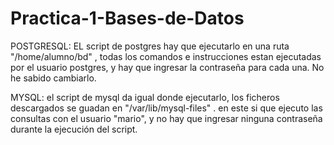 # Practica-1-Bases-de-Datos

POSTGRESQL:
EL script de postgres hay que ejecutarlo en una ruta "/home/alumno/bd" , todas los comandos e instrucciones estan ejecutadas por el usuario postgres, y hay que ingresar la contraseña para cada una. No he sabido cambiarlo.

MYSQL:
el script de mysql  da igual donde ejecutarlo,  los ficheros descargados se guadan en "/var/lib/mysql-files" .  en este si que ejecuto las consultas con el usuario "mario", y no hay que ingresar ninguna contraseña durante la ejecución del script. 
